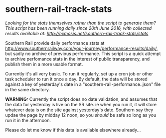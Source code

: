 # southern-rail-track-stats

*Looking for the stats themselves rather than the script to generate them? This script has been running daily since 20th June 2016, with collected results available at: http://exmosis.net/southern-rail-track-stats/stats*

Southern Rail provide daily performance stats at http://www.southernrailway.com/your-journey/performance-results/daily/, but sadly no archive of previous performance. This script is a quick attempt to archive perfomance stats in the interest of public transparency, and publish them in a more usable format.

Currently it's all very basic. To run it regularly, set up a cron job or other task scheduler to run it once a day. By default, the data will be stored against a key of yesterday's date in a "southern-rail-performance..json" file in the same directory.

**WARNING:** Currently the script does no date validation, and assumes that the data for yesterday is live on the SR site. ie when you run it, it will store whatever data is on the site against yesterday's date. Southern say they updae the page by midday 12 noon, so you *should* be safe so long as you run it in the afternoon.

Please do let me know if this data is available elsewhere already...



